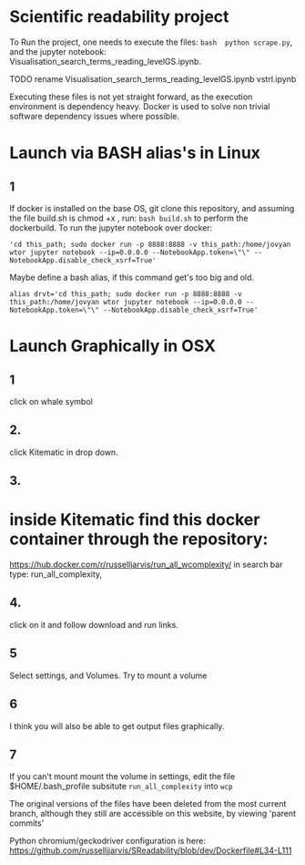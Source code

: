 # Scientific readability project

To Run the project, one needs to execute the files:
`bash 
python scrape.py`,
and the jupyter notebook: Visualisation_search_terms_reading_levelGS.ipynb. 

TODO rename Visualisation_search_terms_reading_levelGS.ipynb vstrl.ipynb

Executing these files is not yet straight forward, as the execution environment is dependency heavy. Docker is used to solve non trivial software dependency issues where possible.

# Launch via BASH alias's in Linux
## 1
If docker is installed on the base OS, git clone this repository, and assuming the file build.sh is chmod +x , run: `bash build.sh` to perform the dockerbuild. To run the jupyter notebook over docker:
```
'cd this_path; sudo docker run -p 8888:8888 -v this_path:/home/jovyan wtor jupyter notebook --ip=0.0.0.0 --NotebookApp.token=\"\" --NotebookApp.disable_check_xsrf=True' 
```

Maybe define a bash alias, if this command get's too big and old.

```
alias drvt='cd this_path; sudo docker run -p 8888:8888 -v this_path:/home/jovyan wtor jupyter notebook --ip=0.0.0.0 --NotebookApp.token=\"\" --NotebookApp.disable_check_xsrf=True' 
```
                                                                  

# Launch Graphically in OSX
## 1
click on whale symbol
## 2.
click Kitematic in drop down.
## 3.

# inside Kitematic find this docker container through the repository:
https://hub.docker.com/r/russelljarvis/run_all_wcomplexity/
in search bar type: run_all_complexity,
## 4.
click on it and follow download and run links.
## 5
Select settings, and Volumes. Try to mount a volume
## 6
I think you will also be able to get output files graphically.
## 7
If you can't mount mount the volume in settings, edit the file $HOME/.bash_profile
subsitute `run_all_complexity` into `wcp`

The original versions of the files have been deleted from the most current branch, although they still are accessible on this website, by viewing 'parent commits'


Python chromium/geckodriver configuration is here:
https://github.com/russelljjarvis/SReadability/blob/dev/Dockerfile#L34-L111

